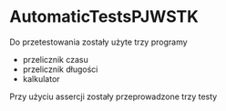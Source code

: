 # AutomaticTestsPJWSTK

Do przetestowania zostały użyte trzy programy
- przelicznik czasu
- przelicznik długości
- kalkulator

Przy użyciu assercji zostały przeprowadzone trzy testy
